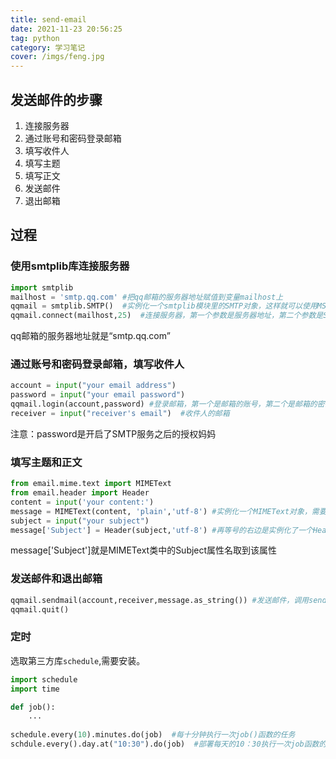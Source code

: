 ```yaml
---
title: send-email
date: 2021-11-23 20:56:25
tag: python
category: 学习笔记
cover: /imgs/feng.jpg
---
```




## 发送邮件的步骤

1. 连接服务器
2. 通过账号和密码登录邮箱
3. 填写收件人
4. 填写主题
5. 填写正文
6. 发送邮件
7. 退出邮箱

## 过程

### 使用smtplib库连接服务器

```python
import smtplib
mailhost = 'smtp.qq.com' #把qq邮箱的服务器地址赋值到变量mailhost上
qqmail = smtplib.SMTP()  #实例化一个smtplib模块里的SMTP对象，这样就可以使用MSTP对象的方法和属性了
qqmail.connect(mailhost,25)  #连接服务器，第一个参数是服务器地址，第二个参数是SMTP的端口号
```

qq邮箱的服务器地址就是“smtp.qq.com”

### 通过账号和密码登录邮箱，填写收件人

```python
account = input("your email address")
password = input("your email password")
qqmail.login(account,password) #登录邮箱，第一个是邮箱的账号，第二个是邮箱的密码
receiver = input("receiver's email")  #收件人的邮箱
```

注意：password是开启了SMTP服务之后的授权妈妈

### 填写主题和正文

```python
from email.mime.text import MIMEText
from email.header import Header
content = input('your content:')
message = MIMEText(content, 'plain','utf-8') #实例化一个MIMEText对象，需要有正文、文本格式和编码三个参数
subject = input("your subject")
message['Subject'] = Header(subject,'utf-8') #再等号的右边是实例化了一个Header邮件头对象，需要写入两个参数，主题和编码，赋值给右边的message['Subject']
```

message['Subject']就是MIMEText类中的Subject属性名取到该属性

### 发送邮件和退出邮箱

```python
qqmail.sendmail(account,receiver,message.as_string()) #发送邮件，调用sendmail()方法，写入发件人，收件人和字符串格式的信息
qqmail.quit()
```

### 定时

选取第三方库`schedule`,需要安装。

```python
import schedule
import time

def job():
    ...
    
schedule.every(10).minutes.do(job)  #每十分钟执行一次job()函数的任务
schdule.every().day.at("10:30").do(job)  #部署每天的10：30执行一次job函数的任务

```
